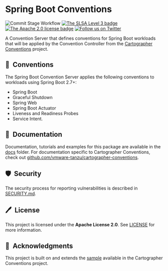 # Spring Boot Conventions

![Commit Stage Workflow](https://github.com/kadras-io/spring-boot-conventions/actions/workflows/commit-stage.yml/badge.svg)
[![The SLSA Level 3 badge](https://slsa.dev/images/gh-badge-level3.svg)](https://slsa.dev/spec/v1.0/levels)
[![The Apache 2.0 license badge](https://img.shields.io/badge/License-Apache_2.0-blue.svg)](https://opensource.org/licenses/Apache-2.0)
[![Follow us on Twitter](https://img.shields.io/static/v1?label=Twitter&message=Follow&color=1DA1F2)](https://twitter.com/kadrasIO)

A Convention Server that defines conventions for Spring Boot workloads that will be applied by the Convention Controller from the [Cartographer Conventions](https://github.com/vmware-tanzu/cartographer-conventions) project.

## 🚀&nbsp; Conventions

The Spring Boot Convention Server applies the following conventions to workloads using Spring Boot 2.7+:

* Spring Boot
* Graceful Shutdown
* Spring Web
* Spring Boot Actuator
* Liveness and Readiness Probes
* Service Intent.

## 📙&nbsp; Documentation

Documentation, tutorials and examples for this package are available in the [docs](docs) folder.
For documentation specific to Cartographer Conventions, check out [github.com/vmware-tanzu/cartographer-conventions](https://github.com/vmware-tanzu/cartographer-conventions).

## 🛡️&nbsp; Security

The security process for reporting vulnerabilities is described in [SECURITY.md](SECURITY.md).

## 🖊️&nbsp; License

This project is licensed under the **Apache License 2.0**. See [LICENSE](LICENSE) for more information.

## 🙏&nbsp; Acknowledgments

This project is built on and extends the [sample](https://github.com/vmware-tanzu/cartographer-conventions/tree/main/samples/spring-convention-server) available in the Cartographer Conventions project.
